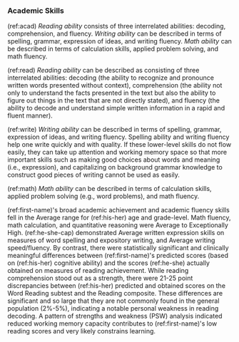 ### Academic Skills

(ref:acad) _Reading ability_ consists of three interrelated abilities: decoding,
comprehension, and fluency. _Writing ability_ can be described in terms of
spelling, grammar, expression of ideas, and writing fluency. _Math ability_ can
be described in terms of calculation skills, applied problem solving, and math
fluency.

(ref:read) _Reading ability_ can be described as consisting of three
interrelated abilities: decoding (the ability to recognize and pronounce written
words presented without context), comprehension (the ability not only to
understand the facts presented in the text but also the ability to figure out
things in the text that are not directly stated), and fluency (the ability to
decode and understand simple written information in a rapid and fluent manner).

(ref:write) _Writing ability_ can be described in terms of spelling, grammar,
expression of ideas, and writing fluency. Spelling ability and writing fluency
help one write quickly and with quality. If these lower-level skills do not flow
easily, they can take up attention and working memory space so that more
important skills such as making good choices about words and meaning (i.e.,
expression), and capitalizing on background grammar knowledge to construct good
pieces of writing cannot be used as easily.

(ref:math) _Math ability_ can be described in terms of calculation skills,
applied problem solving (e.g., word problems), and math fluency.

(ref:first-name)'s broad academic achievement and academic fluency skills fell
in the Average range for (ref:his-her) age and grade-level. Math fluency, math
calculation, and quantitative reasoning were Average to Exceptionally High.
(ref:he-she-cap) demonstrated Average written expression skills on measures of
word spelling and expository writing, and Average writing speed/fluency. By
contrast, there were statistically significant and clinically meaningful
differences between (ref:first-name)'s predicted scores (based on (ref:his-her)
cognitive ability) and the scores (ref:he-she) actually obtained on measures of
reading achievement. While reading comprehension stood out as a strength, there
were 21-25 point discrepancies between (ref:his-her) predicted and obtained
scores on the Word Reading subtest and the Reading composite. These differences
are significant and so large that they are not commonly found in the general
population (2%-5%), indicating a notable personal weakness in reading decoding.
A pattern of strengths and weakness (PSW) analysis indicated reduced working
memory capacity contributes to (ref:first-name)'s low reading scores and very
likely constrains learning.

<!-- Glue -->
